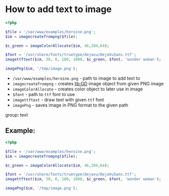 # How to add text to image

```php
<?php

$file = '/var/www/examples/heroine.png';
$im = imagecreatefrompng($file);

$c_green = imageColorAllocate($im, 46,204,64);

$font = '/usr/share/fonts/truetype/dejavu/DejaVuSans.ttf';
imagettftext($im, 50, 0, 100, 1000, $c_green, $font, 'wonder woman');

imagePng($im, '/tmp/image.png');
```

- `/var/www/examples/heroine.png` - path to image to add text to
- `imagecreatefrompng` - creates [lib:GD](https://onelinerhub.com/php-gd/how-to-install-gd-for-php-on-ubuntu-ubuntuversion) image object from given PNG image
- `imageColorAllocate` - creates color object to later use in image
- `$font` - path to `ttf` font to use
- `imagettftext` - draw text with given `ttf` font
- `imagePng` - saves image in PNG format to the given path

group: text

## Example: 
```php
<?php

$file = '/var/www/examples/heroine.png';
$im = imagecreatefrompng($file);

$c_green = imageColorAllocate($im, 46,204,64);

$font = '/usr/share/fonts/truetype/dejavu/DejaVuSans.ttf';
imagettftext($im, 50, 0, 100, 1000, $c_green, $font, 'wonder woman');

imagePng($im, '/tmp/image.png');
```

